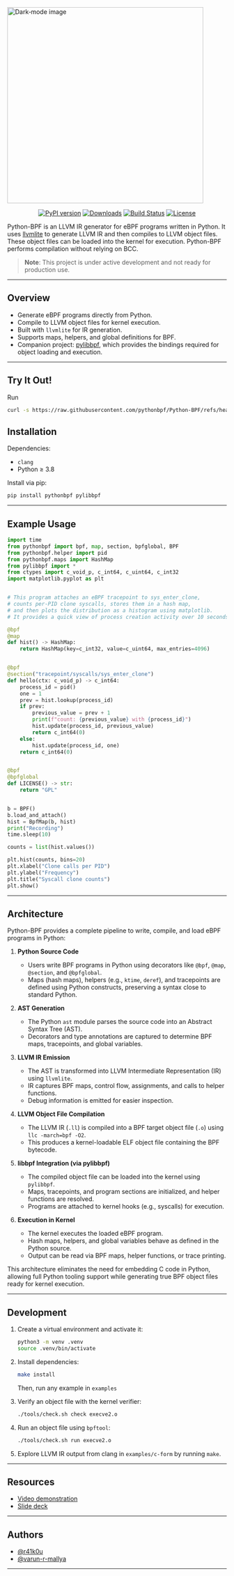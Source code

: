 <picture>
  <source
    media="(prefers-color-scheme: light)"
    srcset="https://github.com/user-attachments/assets/f3738131-d7cb-4b5c-8699-c7010295a159"
    width="450"
    alt="Light‐mode image">
  <img
    src="https://github.com/user-attachments/assets/b175bf39-23cb-475d-a6e1-7b5c99a1ed72"
    width="450"
    alt="Dark‐mode image">
</picture>
<!-- Badges -->
<p align="center">
  <!-- PyPI -->
  <a href="https://pypi.org/project/pythonbpf/"><img src="https://img.shields.io/pypi/v/pythonbpf?color=blue" alt="PyPI version"></a>
  <!-- <a href="https://pypi.org/project/pythonbpf/"><img src="https://img.shields.io/pypi/pyversions/pythonbpf" alt="Python versions"></a> -->
  <!-- <a href="https://pypi.org/project/pythonbpf/"><img src="https://img.shields.io/pypi/dm/pythonbpf" alt="PyPI downloads"></a> -->
  <!-- <a href="https://pypi.org/project/pythonbpf/"><img src="https://img.shields.io/pypi/status/pythonbpf" alt="PyPI Status"></a> -->
  <a href="https://pepy.tech/project/pythonbpf"><img src="https://pepy.tech/badge/pythonbpf" alt="Downloads"></a>
  <!-- Build & CI -->
  <a href="https://github.com/pythonbpf/python-bpf/actions"><img src="https://github.com/pythonbpf/python-bpf/actions/workflows/python-publish.yml/badge.svg" alt="Build Status"></a>
  <!-- Meta -->
  <a href="https://github.com/pythonbpf/python-bpf/blob/main/LICENSE"><img src="https://img.shields.io/github/license/pythonbpf/python-bpf" alt="License"></a>
</p>


Python-BPF is an LLVM IR generator for eBPF programs written in Python. It uses [llvmlite](https://github.com/numba/llvmlite) to generate LLVM IR and then compiles to LLVM object files. These object files can be loaded into the kernel for execution. Python-BPF performs compilation without relying on BCC.

> **Note**: This project is under active development and not ready for production use.

---

## Overview

* Generate eBPF programs directly from Python.
* Compile to LLVM object files for kernel execution.
* Built with `llvmlite` for IR generation.
* Supports maps, helpers, and global definitions for BPF.
* Companion project: [pylibbpf](https://github.com/pythonbpf/pylibbpf), which provides the bindings required for object loading and execution.

---

## Try It Out!
Run
```bash
curl -s https://raw.githubusercontent.com/pythonbpf/Python-BPF/refs/heads/master/tools/setup.sh | sudo bash
```

## Installation

Dependencies:

* `clang`
* Python ≥ 3.8

Install via pip:

```bash
pip install pythonbpf pylibbpf
```

---

## Example Usage

```python
import time
from pythonbpf import bpf, map, section, bpfglobal, BPF
from pythonbpf.helper import pid
from pythonbpf.maps import HashMap
from pylibbpf import *
from ctypes import c_void_p, c_int64, c_uint64, c_int32
import matplotlib.pyplot as plt


# This program attaches an eBPF tracepoint to sys_enter_clone,
# counts per-PID clone syscalls, stores them in a hash map,
# and then plots the distribution as a histogram using matplotlib.
# It provides a quick view of process creation activity over 10 seconds.

@bpf
@map
def hist() -> HashMap:
    return HashMap(key=c_int32, value=c_uint64, max_entries=4096)


@bpf
@section("tracepoint/syscalls/sys_enter_clone")
def hello(ctx: c_void_p) -> c_int64:
    process_id = pid()
    one = 1
    prev = hist.lookup(process_id)
    if prev:
        previous_value = prev + 1
        print(f"count: {previous_value} with {process_id}")
        hist.update(process_id, previous_value)
        return c_int64(0)
    else:
        hist.update(process_id, one)
    return c_int64(0)


@bpf
@bpfglobal
def LICENSE() -> str:
    return "GPL"


b = BPF()
b.load_and_attach()
hist = BpfMap(b, hist)
print("Recording")
time.sleep(10)

counts = list(hist.values())

plt.hist(counts, bins=20)
plt.xlabel("Clone calls per PID")
plt.ylabel("Frequency")
plt.title("Syscall clone counts")
plt.show()
```
---

## Architecture

Python-BPF provides a complete pipeline to write, compile, and load eBPF programs in Python:

1. **Python Source Code**

   * Users write BPF programs in Python using decorators like `@bpf`, `@map`, `@section`, and `@bpfglobal`.
   * Maps (hash maps), helpers (e.g., `ktime`, `deref`), and tracepoints are defined using Python constructs, preserving a syntax close to standard Python.

2. **AST Generation**

   * The Python `ast` module parses the source code into an Abstract Syntax Tree (AST).
   * Decorators and type annotations are captured to determine BPF maps, tracepoints, and global variables.

3. **LLVM IR Emission**

   * The AST is transformed into LLVM Intermediate Representation (IR) using `llvmlite`.
   * IR captures BPF maps, control flow, assignments, and calls to helper functions.
   * Debug information is emitted for easier inspection.

4. **LLVM Object File Compilation**

   * The LLVM IR (`.ll`) is compiled into a BPF target object file (`.o`) using `llc -march=bpf -O2`.
   * This produces a kernel-loadable ELF object file containing the BPF bytecode.

5. **libbpf Integration (via pylibbpf)**

   * The compiled object file can be loaded into the kernel using `pylibbpf`.
   * Maps, tracepoints, and program sections are initialized, and helper functions are resolved.
   * Programs are attached to kernel hooks (e.g., syscalls) for execution.

6. **Execution in Kernel**

   * The kernel executes the loaded eBPF program.
   * Hash maps, helpers, and global variables behave as defined in the Python source.
   * Output can be read via BPF maps, helper functions, or trace printing.

This architecture eliminates the need for embedding C code in Python, allowing full Python tooling support while generating true BPF object files ready for kernel execution.

---

## Development

1. Create a virtual environment and activate it:

   ```bash
   python3 -m venv .venv
   source .venv/bin/activate
   ```

2. Install dependencies:

   ```bash
   make install
   ```
   Then, run any example in `examples`
3. Verify an object file with the kernel verifier:

   ```bash
   ./tools/check.sh check execve2.o
   ```

5. Run an object file using `bpftool`:

   ```bash
   ./tools/check.sh run execve2.o
   ```

6. Explore LLVM IR output from clang in `examples/c-form` by running `make`.

---

## Resources

* [Video demonstration](https://youtu.be/eMyLW8iWbks)
* [Slide deck](https://docs.google.com/presentation/d/1DsWDIVrpJhM4RgOETO9VWqUtEHo3-c7XIWmNpi6sTSo/edit?usp=sharing)

---

## Authors

* [@r41k0u](https://github.com/r41k0u)
* [@varun-r-mallya](https://github.com/varun-r-mallya)

---
